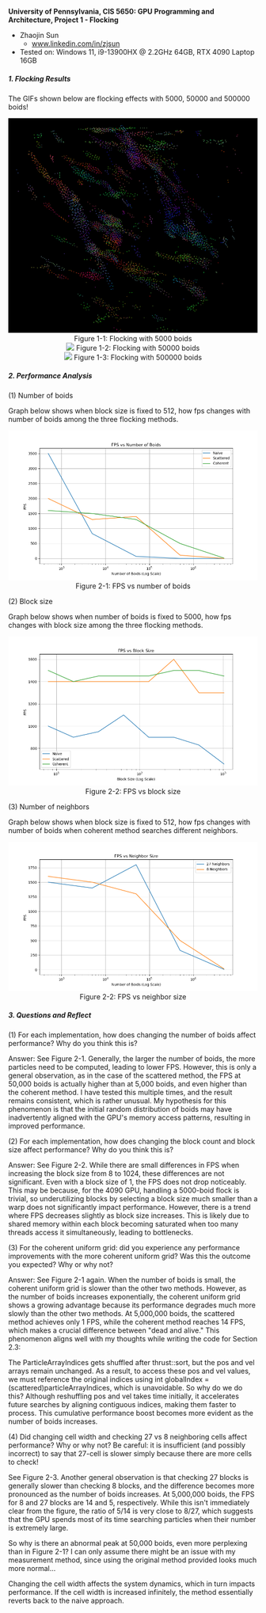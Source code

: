 **University of Pennsylvania, CIS 5650: GPU Programming and Architecture,
Project 1 - Flocking**

* Zhaojin Sun
  * www.linkedin.com/in/zjsun
* Tested on: Windows 11, i9-13900HX @ 2.2GHz 64GB, RTX 4090 Laptop 16GB

##### 1. Flocking Results #####
The GIFs shown below are flocking effects with 5000, 50000 and 500000 boids!

<div style="text-align: center;">
<img src="./images/boid_5000.gif"/>
Figure 1-1: Flocking with 5000 boids
</div>

<div style="text-align: center;">
<img src="./images/boid_50000.gif"/>
Figure 1-2: Flocking with 50000 boids
</div>

<div style="text-align: center;">
<img src="./images/boid_500000.gif"/>
Figure 1-3: Flocking with 500000 boids
</div>

##### 2. Performance Analysis #####
(1) Number of boids

Graph below shows when block size is fixed to 512, how fps changes with number of boids among the three flocking methods.

<div style="text-align: center;">
<img src="./images/boids_plot.png"/>
Figure 2-1: FPS vs number of boids
</div>

(2)  Block size

Graph below shows when number of boids is fixed to 5000, how fps changes with block size among the three flocking methods.
<div style="text-align: center;">
<img src="./images/blocksize_plot.png"/>
Figure 2-2: FPS vs block size
</div>

(3) Number of neighbors

Graph below shows when block size is fixed to 512, how fps changes with number of boids when coherent method searches different neighbors.
<div style="text-align: center;">
<img src="./images/neighborsize_plot.png"/>
Figure 2-2: FPS vs neighbor size
</div>

##### 3. Questions and Reflect #####
(1) For each implementation, how does changing the number of boids affect performance? Why do you think this is?

Answer: See Figure 2-1. Generally, the larger the number of boids, the more particles need to be computed, leading to 
lower FPS. However, this is only a general observation, as in the case of the scattered method, the FPS at 50,000 boids 
is actually higher than at 5,000 boids, and even higher than the coherent method. I have tested this multiple times, 
and the result remains consistent, which is rather unusual. My hypothesis for this phenomenon is that the initial 
random distribution of boids may have inadvertently aligned with the GPU's memory access patterns, resulting in improved performance.

(2) For each implementation, how does changing the block count and block size affect performance? Why do you think this is?

Answer: See Figure 2-2. While there are small differences in FPS when increasing the block size from 8 to 1024, these differences 
are not significant. Even with a block size of 1, the FPS does not drop noticeably. This may be because, for the 4090 GPU, 
handling a 5000-boid flock is trivial, so underutilizing blocks by selecting a block size much smaller than a warp does 
not significantly impact performance. However, there is a trend where FPS decreases slightly as block size increases. 
This is likely due to shared memory within each block becoming saturated when too many threads access it simultaneously, 
leading to bottlenecks.


(3) For the coherent uniform grid: did you experience any performance improvements with the more coherent uniform grid? Was this the outcome you expected? Why or why not?
 
Answer: See Figure 2-1 again. When the number of boids is small, the coherent uniform grid is slower than the other two 
methods. However, as the number of boids increases exponentially, the coherent uniform grid shows a growing advantage 
because its performance degrades much more slowly than the other two methods. At 5,000,000 boids, the scattered method 
achieves only 1 FPS, while the coherent method reaches 14 FPS, which makes a crucial difference between "dead and alive." 
This phenomenon aligns well with my thoughts while writing the code for Section 2.3:

The ParticleArrayIndices gets shuffled after thrust::sort, but the pos and vel arrays remain unchanged. As a result, 
to access these pos and vel values, we must reference the original indices using int globalIndex = (scattered)particleArrayIndices, 
which is unavoidable. So why do we do this? Although reshuffling pos and vel takes time initially, it accelerates future 
searches by aligning contiguous indices, making them faster to process. This cumulative performance boost becomes more 
evident as the number of boids increases.

(4) Did changing cell width and checking 27 vs 8 neighboring cells affect performance? Why or why not? Be careful: it is
insufficient (and possibly incorrect) to say that 27-cell is slower simply because there are more cells to check!

See Figure 2-3. Another general observation is that checking 27 blocks is generally slower than checking 8 blocks, and 
the difference becomes more pronounced as the number of boids increases. At 5,000,000 boids, the FPS for 8 and 27 blocks 
are 14 and 5, respectively. While this isn't immediately clear from the figure, the ratio of 5/14 is very close to 8/27, 
which suggests that the GPU spends most of its time searching particles when their number is extremely large.

So why is there an abnormal peak at 50,000 boids, even more perplexing than in Figure 2-1? I can only assume there might
be an issue with my measurement method, since using the original method provided looks much more normal...

Changing the cell width affects the system dynamics, which in turn impacts performance. If the cell width is increased 
infinitely, the method essentially reverts back to the naive approach.